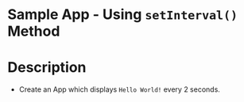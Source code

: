 # Sample App - Using `setInterval()` Method

# Description
* Create an App which displays `Hello World!` every 2 seconds.